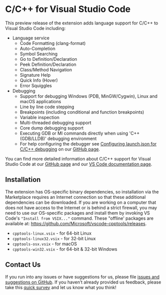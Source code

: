 # C/C++ for Visual Studio Code
This preview release of the extension adds language support for C/C++ to Visual Studio Code including:
* Language service
  * Code Formatting (clang-format)
  * Auto-Completion
  * Symbol Searching
  * Go to Definition/Declaration
  * Peek Definition/Declaration
  * Class/Method Navigation
  * Signature Help
  * Quick Info (Hover)
  * Error Squiggles
* Debugging
  * Support for debugging Windows (PDB, MinGW/Cygwin), Linux and macOS applications
  * Line by line code stepping
  * Breakpoints (including conditional and function breakpoints)
  * Variable inspection
  * Multi-threaded debugging support
  * Core dump debugging support
  * Executing GDB or MI commands directly when using 'C++ (GDB/LLDB)' debugging environment
  * For help configuring the debugger see [Configuring launch.json for C/C++ debugging](https://github.com/Microsoft/vscode-cpptools/blob/master/launch.md)
    on our [GitHub page](https://github.com/Microsoft/vscode-cpptools).

You can find more detailed information about C/C++ support for Visual Studio Code at our [GitHub page](https://github.com/Microsoft/vscode-cpptools/tree/master/Documentation) and our [VS Code documentation page](https://code.visualstudio.com/docs/languages/cpp).

## Installation
The extension has OS-specific binary dependencies, so installation via the Marketplace requires an Internet connection so that these additional dependencies can be downloaded. If you are working on a computer that does not have access to the Internet or is behind a strict firewall, you may need to use our OS-specific packages and install them by invoking VS Code's `"Install from VSIX..."` command. These "offline' packages are available at: https://github.com/Microsoft/vscode-cpptools/releases.
* `cpptools-linux.vsix` - for 64-bit Linux
* `cpptools-linux32.vsix` - for 32-bit Linux
* `cpptools-osx.vsix` - for macOS
* `cpptools-win32.vsix` - for 64-bit & 32-bit Windows

## Contact Us
If you run into any issues or have suggestions for us, please file [issues and suggestions on GitHub](https://github.com/Microsoft/vscode-cpptools/issues). If you haven’t already provided us feedback, please take this [quick survey](https://www.research.net/r/VBVV6C6) and let us know what you think!

